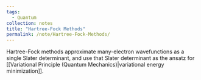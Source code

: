 ```yaml
---
tags:
  - Quantum
collection: notes
title: "Hartree-Fock Methods"
permalink: /note/Hartree-Fock-Methods/
---
```

Hartree-Fock methods approximate many-electron wavefunctions as a single Slater determinant, and use that Slater determinant as the ansatz for [[Variational Principle (Quantum Mechanics)|variational energy minimization]]. 